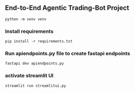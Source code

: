 ## End-to-End Agentic Trading-Bot Project

```
python -m venv venv
```

### Install requirements
```
pip install -r requirements.txt
```

### Run apiendpoints.py file to create fastapi endpoints
```
fastapi dev apiendpoints.py
```

### activate streamlit UI
```
streamlit run streamlitui.py
```